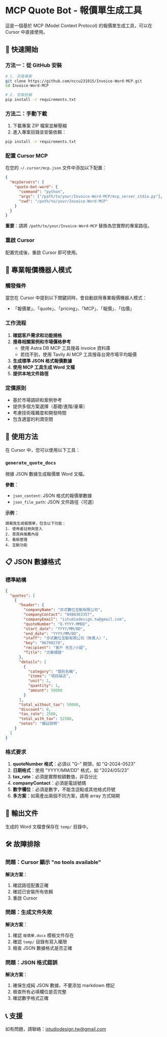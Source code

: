 # MCP Quote Bot - 報價單生成工具

這是一個基於 MCP (Model Context Protocol) 的報價單生成工具，可以在 Cursor 中直接使用。

## 🚀 快速開始

### 方法一：從 GitHub 安裝

```bash
# 1. 克隆專案
git clone https://github.com/nccu231015/Invoice-Word-MCP.git
cd Invoice-Word-MCP

# 2. 安裝依賴
pip install -r requirements.txt
```

### 方法二：手動下載

1. 下載專案 ZIP 檔案並解壓縮
2. 進入專案目錄並安裝依賴：
```bash
pip install -r requirements.txt
```

### 配置 Cursor MCP

在您的 `~/.cursor/mcp.json` 文件中添加以下配置：

```json
{
  "mcpServers": {
    "quote-bot-word": {
      "command": "python",
      "args": ["/path/to/your/Invoice-Word-MCP/mcp_server_stdio.py"],
      "cwd": "/path/to/your/Invoice-Word-MCP"
    }
  }
}
```

**重要**：請將 `/path/to/your/Invoice-Word-MCP` 替換為您實際的專案路徑。

### 重啟 Cursor

配置完成後，重啟 Cursor 即可使用。

## 🤖 專業報價機器人模式

### 觸發條件
當您在 Cursor 中提到以下關鍵詞時，會自動啟用專業報價機器人模式：
- 「報價單」、「quote」、「pricing」、「MCP」、「報價」、「估價」

### 工作流程
1. **確認客戶需求和功能規格**
2. **搜尋相關案例和市場價格參考**
   - 使用 Astra DB MCP 工具搜尋 invoice 資料庫
   - 若找不到，使用 Tavily AI MCP 工具搜尋台灣市場平均報價
3. **生成標準 JSON 格式報價數據**
4. **使用 MCP 工具生成 Word 文檔**
5. **提供本地文件路徑**

### 定價原則
- 基於市場調研和案例參考
- 提供多個方案選擇（基礎/進階/豪華）
- 考慮技術複雜度和開發時間
- 包含適當的利潤空間

## 📝 使用方法

在 Cursor 中，您可以使用以下工具：

### `generate_quote_docs`
根據 JSON 數據生成報價單 Word 文檔。

**參數**：
- `json_content`: JSON 格式的報價單數據
- `json_file_path`: JSON 文件路徑（可選）

**示例**：
```
請幫我生成報價單，包含以下功能：
1. 使用者註冊與登入
2. 首頁與推薦內容
3. 看板管理
4. 互動功能
```

## 📋 JSON 數據格式

### 標準結構
```json
{
  "quotes": [
    {
      "header": {
        "companyName": "亦式數位互動有限公司",
        "companyContact": "0988363357",
        "companyEmail": "istudiodesign.tw@gmail.com",
        "quoteNumber": "Q-YYYY-MMDD",
        "start_date": "YYYY/MM/DD",
        "end_date": "YYYY/MM/DD",
        "staff": "亦式數位互動有限公司（負責人）",
        "key": "96790278",
        "recipient": "客戶 先生/小姐",
        "Title": "方案標題"
      },
      "details": [
        {
          "category": "類別名稱",
          "items": "項目描述",
          "unit": 1,
          "quantity": 1,
          "amount": 50000
        }
      ],
      "total_without_tax": 50000,
      "discount": 0,
      "tax_rate": 2500,
      "total_with_tax": 52500,
      "notes": "備註說明"
    }
  ]
}
```

### 格式要求
1. **quoteNumber 格式**：必須以 "Q-" 開頭，如 "Q-2024-0523"
2. **日期格式**：使用 "YYYY/MM/DD" 格式，如 "2024/05/23"
3. **tax_rate**：必須是實際稅額數值，非百分比
4. **companyContact**：必須是電話號碼
5. **數字欄位**：必須是數字，不能含逗點或其他格式符號
6. **多方案**：如需產出兩個不同方案，請用 array 方式隔開

## 📁 輸出文件

生成的 Word 文檔會保存在 `temp/` 目錄中。

## 🛠️ 故障排除

### 問題：Cursor 顯示 "no tools available"
**解決方案**：
1. 確認路徑配置正確
2. 確認已安裝所有依賴
3. 重啟 Cursor

### 問題：生成文件失敗
**解決方案**：
1. 確認 `報價單.docx` 模板文件存在
2. 確認 `temp/` 目錄有寫入權限
3. 檢查 JSON 數據格式是否正確

### 問題：JSON 格式錯誤
**解決方案**：
1. 確保生成純 JSON 數據，不要添加 markdown 標記
2. 檢查所有必填欄位是否完整
3. 確認數字格式正確

## 📞 支援

如有問題，請聯絡：istudiodesign.tw@gmail.com 